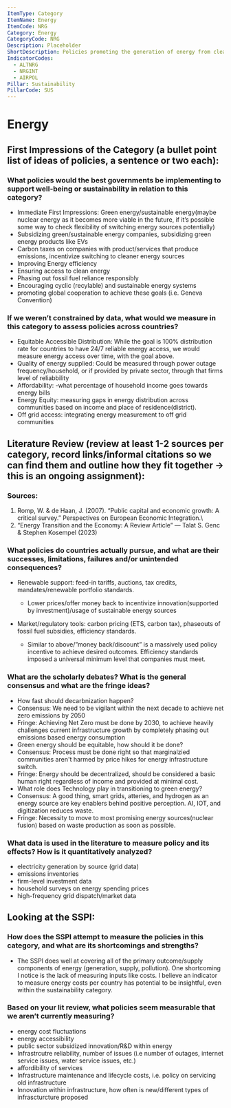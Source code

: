 ```yaml
---
ItemType: Category
ItemName: Energy
ItemCode: NRG
Category: Energy
CategoryCode: NRG
Description: Placeholder
ShortDescription: Policies promoting the generation of energy from clean sources
IndicatorCodes:
  - ALTNRG
  - NRGINT
  - AIRPOL
Pillar: Sustainability
PillarCode: SUS
---
```


# Energy
## First Impressions of the Category (a bullet point list of ideas of policies, a sentence or two each):
### What policies would the best governments be implementing to support well-being or sustainability in relation to this category?
- Immediate First Impressions: Green energy/sustainable energy(maybe nuclear energy as it becomes more viable in the future, if it’s possible some way to check flexibility of switching energy sources potentially)
- Subsidizing green/sustainable energy companies, subsidizing green energy products like EVs
- Carbon taxes on companies with product/services that produce emissions, incentivize switching to cleaner energy sources
- Improving Energy efficiency
- Ensuring access to clean energy
- Phasing out fossil fuel reliance responsibly
- Encouraging cyclic (recylable) and sustainable energy systems
- promoting global cooperation to achieve these goals (i.e. Geneva Convention)

### If we weren’t constrained by data, what would we measure in this category to assess policies across countries?
- Equitable Accessible Distribution: While the goal is 100% distribution rate for countries to have 24/7 reliable energy access, we would measure energy access over time, with the goal above.
- Quality of energy supplied: Could be measured through power outage frequency/household, or if provided by private sector, through that firms level of reliabbility
- Affordability: -what percentage of household income goes towards energy bills
- Energy Equity: measuring gaps in energy distribution across communities based on income and place of residence(district).
- Off grid access: integrating energy measurement to off grid communities

## Literature Review (review at least 1-2 sources per category, record links/informal citations so we can find them and outline how they fit together → this is an ongoing assignment):
### Sources:
1. Romp, W. & de Haan, J. (2007). “Public capital and economic growth: A critical survey.” Perspectives on European Economic Integration.\
2. “Energy Transition and the Economy: A Review Article” — Talat S. Genc & Stephen Kosempel (2023)

### What policies do countries actually pursue, and what are their successes, limitations, failures and/or unintended consequences?
- Renewable support: feed-in tariffs, auctions, tax credits, mandates/renewable portfolio standards.
  - Lower prices/offer money back to incentivize innovation(supported by investment)/usage of sustainable energy sources

- Market/regulatory tools: carbon pricing (ETS, carbon tax), phaseouts of fossil fuel subsidies, efficiency standards.
  - Similar to above/”money back/discount” is a massively used policy incentive to achieve desired outcomes. Efficiency standards imposed a universal minimum level that companies must meet.

### What are the scholarly debates? What is the general consensus and what are the fringe ideas?
- How fast should decarbnization happen?
- Consensus: We need to be vigilant within the next decade to achieve net zero emissions by 2050
- Fringe: Achieving Net Zero must be done by 2030, to achieve heavily challenges current infrastructure growth by completely phasing out emissions based energy consumption
- Green energy should be equitable, how should it be done?
- Consensus: Process must be done right so that marginalzied communities aren't harmed by price hikes for energy infrastructure switch.
- Fringe: Energy should be decentralized, should be considered a basic human right regardless of income and provided at minimal cost.
- What role does Technology play in transitioning to green energy?
- Consensus: A good thing, smart grids, atteries, and hydrogen as an energy source are key enablers behind positive perception. AI, IOT, and digitization reduces waste.
- Fringe: Necessity to move to most promising energy sources(nuclear fusion) based on waste production as soon as possible.

### What data is used in the literature to measure policy and its effects? How is it quantitatively analyzed?
- electricity generation by source (grid data)
- emissions inventories
- firm-level investment data
- household surveys on energy spending prices
- high-frequency grid dispatch/market data

## Looking at the SSPI:
### How does the SSPI attempt to measure the policies in this category, and what are its shortcomings and strengths?

- The SSPI does well at covering all of the primary outcome/supply components of energy (generation, supply, pollution). One shortcoming I notice is the lack of measuring inputs like costs. I believe an indicator to measure energy costs per country has potential to be insightful, even within the sustainability category.

### Based on your lit review, what policies seem measurable that we aren’t currently measuring?
- energy cost fluctuations
- energy accessibility
- public sector subsidized innovation/R&D within energy
- Infrastrcutre reliability, number of issues (i.e number of outages, internet service issues, water service issues, etc.)
- affordibility of services
- Infrastructure maintenance and lifecycle costs, i.e. policy on servicing old infrastructure
- Innovation within infrastructure, how often is new/different types of infrascturcture proposed